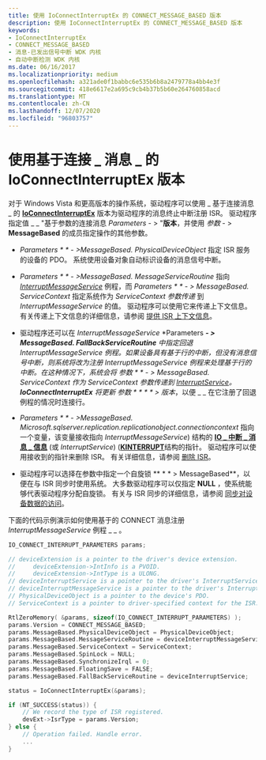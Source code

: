 ```yaml
---
title: 使用 IoConnectInterruptEx 的 CONNECT_MESSAGE_BASED 版本
description: 使用 IoConnectInterruptEx 的 CONNECT_MESSAGE_BASED 版本
keywords:
- IoConnectInterruptEx
- CONNECT_MESSAGE_BASED
- 消息-已发出信号中断 WDK 内核
- 自动中断检测 WDK 内核
ms.date: 06/16/2017
ms.localizationpriority: medium
ms.openlocfilehash: a321ade0f1babbc6e535b6b8a2479778a4bb4e3f
ms.sourcegitcommit: 418e6617e2a695c9cb4b37b5b60e264760858acd
ms.translationtype: MT
ms.contentlocale: zh-CN
ms.lasthandoff: 12/07/2020
ms.locfileid: "96803757"
---
```

# <a name="using-the-connect_message_based-version-of-ioconnectinterruptex"></a>使用基于连接 \_ 消息 \_ 的 IoConnectInterruptEx 版本


对于 Windows Vista 和更高版本的操作系统，驱动程序可以使用 \_ 基于连接消息 \_ 的 [**IoConnectInterruptEx**](/windows-hardware/drivers/ddi/wdm/nf-wdm-ioconnectinterruptex) 版本为驱动程序的消息终止中断注册 ISR。 驱动程序指定值 \_ \_ "基于参数的连接消息 *Parameters* - &gt; "**版本**，并使用 *参数* - &gt; **MessageBased** 的成员指定操作的其他参数。

-   *Parameters * * *- &gt;MessageBased. PhysicalDeviceObject** 指定 ISR 服务的设备的 PDO。 系统使用设备对象自动标识设备的消息信号中断。

-   *Parameters * * *- &gt;MessageBased. MessageServiceRoutine** 指向 [*InterruptMessageService*](/windows-hardware/drivers/ddi/wdm/nc-wdm-kmessage_service_routine) 例程，而 *Parameters * * *- &gt; MessageBased. ServiceContext** 指定系统作为 *ServiceContext 参数传递* 到 *InterruptMessageService* 的值。 驱动程序可以使用它来传递上下文信息。 有关传递上下文信息的详细信息，请参阅 [提供 ISR 上下文信息](providing-isr-context-information.md)。

-   驱动程序还可以在 *InterruptMessageService* *Parameters ***- &gt; MessageBased. FallBackServiceRoutine** 中指定回退 InterruptMessageService 例程。如果设备具有基于行的中断，但没有消息信号中断，则系统将改为注册 *InterruptMessageService* 例程来处理基于行的中断。在这种情况下，系统会将 *参数 * * *- &gt; MessageBased. ServiceContext** 作为 *ServiceContext* 参数传递到 [*InterruptService*](/windows-hardware/drivers/ddi/wdm/nc-wdm-kservice_routine)。 **IoConnectInterruptEx** 将更新 *参数 * * * * &gt; 版本**，以便 \_ \_ 在它注册了回退例程的情况时连接行。

-   *Parameters * * *- &gt;MessageBased. Microsoft.sqlserver.replication.replicationobject.connectioncontext** 指向一个变量，该变量接收指向 *InterruptMessageService*) 结构的 [**IO \_ 中断 \_ 消息 \_ 信息**](/windows-hardware/drivers/ddi/wdm/ns-wdm-_io_interrupt_message_info) (或 *InterruptService*)  ([**KINTERRUPT**](./eprocess.md)结构的指针。 驱动程序可以使用接收到的指针来删除 ISR。 有关详细信息，请参阅 [删除 ISR](removing-an-isr.md)。

-   驱动程序可以选择在参数中指定一个自旋锁 ** * * &gt; MessageBased**，以便在与 ISR 同步时使用系统。 大多数驱动程序可以仅指定 **NULL** ，使系统能够代表驱动程序分配自旋锁。 有关与 ISR 同步的详细信息，请参阅 [同步对设备数据的访问](synchronizing-access-to-device-data.md)。

下面的代码示例演示如何使用基于的 CONNECT 消息注册 *InterruptMessageService* 例程 \_ \_ 。

```cpp
IO_CONNECT_INTERRUPT_PARAMETERS params;

// deviceExtension is a pointer to the driver's device extension. 
//     deviceExtension->IntInfo is a PVOID.
//     deviceExtension->IntType is a ULONG.
// deviceInterruptService is a pointer to the driver's InterruptService routine.
// deviceInterruptMessageService is a pointer to the driver's InterruptMessageService routine.
// PhysicalDeviceObject is a pointer to the device's PDO. 
// ServiceContext is a pointer to driver-specified context for the ISR.

RtlZeroMemory( &params, sizeof(IO_CONNECT_INTERRUPT_PARAMETERS) );
params.Version = CONNECT_MESSAGE_BASED;
params.MessageBased.PhysicalDeviceObject = PhysicalDeviceObject;
params.MessageBased.MessageServiceRoutine = deviceInterruptMessageService;
params.MessageBased.ServiceContext = ServiceContext;
params.MessageBased.SpinLock = NULL;
params.MessageBased.SynchronizeIrql = 0;
params.MessageBased.FloatingSave = FALSE;
params.MessageBased.FallBackServiceRoutine = deviceInterruptService;

status = IoConnectInterruptEx(&params);

if (NT_SUCCESS(status)) {
    // We record the type of ISR registered.
    devExt->IsrType = params.Version;
} else {
    // Operation failed. Handle error.
    ...
}
```

 

